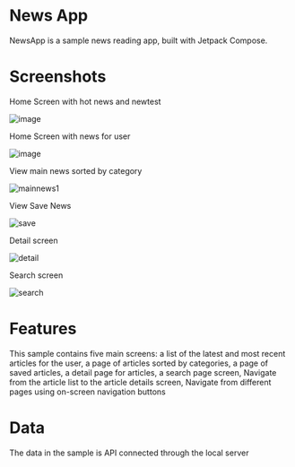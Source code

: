 # News App
NewsApp is a sample news reading app, built with Jetpack Compose.

# Screenshots
Home Screen with hot news and newtest

![image](https://github.com/hohuuphuong/MyProject1/assets/135444914/b46e59ce-e715-4f13-a217-28e7632ddce3)

Home Screen with news for user

![image](https://github.com/hohuuphuong/MyProject1/assets/135444914/c6c5bd71-8e34-4658-ab59-97b8c0e0bf9a)

View main news sorted by category

![mainnews1](https://github.com/hohuuphuong/MyProject1/assets/135444914/a1237fe6-7501-4799-92a0-df23bfa9d445)

View Save News

![save](https://github.com/hohuuphuong/MyProject1/assets/135444914/5fb541b8-25f3-4276-9d5b-a58682d5d222)

Detail screen

![detail](https://github.com/hohuuphuong/MyProject1/assets/135444914/c89e6cc7-1a13-4915-bdbe-e88660415263)

Search screen

![search](https://github.com/hohuuphuong/MyProject1/assets/135444914/d30465c4-8617-45cd-96e0-7b8bdb666bc0)

# Features

This sample contains five main screens: a list of the latest and most recent articles for the user, a page of articles sorted by categories, a page of saved articles, a detail page for articles, a search page screen, Navigate from the article list to the article details screen,  Navigate from different pages using on-screen navigation buttons 

# Data

The data in the sample is API connected through the local server
